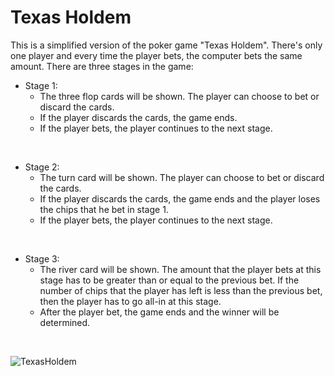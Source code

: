 # Texas Holdem

This is a simplified version of the poker game "Texas Holdem". There's only one player and every time the player bets, the computer bets the same amount.
There are three stages in the game:
* Stage 1: 
  * The three flop cards will be shown. The player can choose to bet or discard the cards.
  * If the player discards the cards, the game ends.
  * If the player bets, the player continues to the next stage.
<br/>

* Stage 2: 
  * The turn card will be shown. The player can choose to bet or discard the cards.
  * If the player discards the cards, the game ends and the player loses the chips that he bet in stage 1.
  * If the player bets, the player continues to the next stage.
<br/> 
 
* Stage 3:
  * The river card will be shown. The amount that the player bets at this stage has to be greater than or equal to the previous bet. If the number of chips that the player has left is less than the previous bet, then the player has to go all-in at this stage. 
  * After the player bet, the game ends and the winner will be determined.
<br/> 
  
![TexasHoldem](https://user-images.githubusercontent.com/85205294/125889559-05c78b9c-cb08-42c6-9176-af22d3b7404f.PNG)
